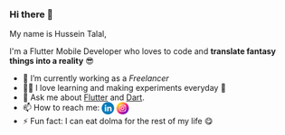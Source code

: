 ### Hi there 👋

My name is Hussein Talal,

I'm a Flutter Mobile Developer who loves to code and **translate fantasy things into a reality** 😎


- 🔭 I’m currently working as a *Freelancer*
- 🧑‍💻  I love learning and making experiments everyday 🤟
- 💬 Ask me about [Flutter](https://flutter.dev) and [Dart](https://dart.dev).
- 📫 How to reach me:  <a href = "https://www.linkedin.com/in/husseintalal/"><img src= "socials/linkedin.png" width="22px" alt = "Hussein's Linkedin" align="center"></a> <a href = "https://www.instagram.com/hustalal/"><img src= "socials/instagram.png" width="22px" alt = "Hussein's Instagram" align="center"></a>
- ⚡ Fun fact: I can eat dolma for the rest of my life 😋
